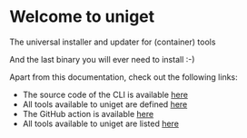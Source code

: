 # Welcome to uniget

The universal installer and updater for (container) tools

And the last binary you will ever need to install :-)

Apart from this documentation, check out the following links:

- The source code of the CLI is available [here](https://github.com/uniget-org/cli)
- All tools available to uniget are defined [here](https://github.com/uniget-org/tools)
- The GitHub action is available [here](https://github.com/uniget-org/uniget-action)
- All tools available to uniget are listed [here](https://tools.uniget.dev)
